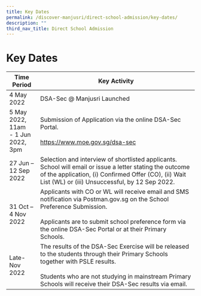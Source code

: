 ```yaml
---
title: Key Dates
permalink: /discover-manjusri/direct-school-admission/key-dates/
description: ""
third_nav_title: Direct School Admission
---
```

# **Key Dates**

| Time Period         | Key Activity      |
|-------------|------------------|
| 4 May 2022                            | DSA-Sec @ Manjusri Launched                                                                                                                                                                                                                 |
| 5 May 2022, 11am<br>- 1 Jun 2022, 3pm | Submission of Application via the online DSA-Sec Portal.<br><br><a href="https://www.moe.gov.sg/dsa-sec" target="_blank">https://www.moe.gov.sg/dsa-sec</a>                                     |
| 27 Jun – 12 Sep 2022                  | Selection and interview of shortlisted applicants. School will email or issue a letter stating the outcome of the application, (i) Confirmed Offer (CO), (ii) Wait List (WL) or (iii) Unsuccessful, by 12 Sep 2022.                         |
| 31 Oct – 4 Nov 2022                   | Applicants with CO or WL will receive email and SMS notification via Postman.gov.sg on the School Preference Submission.<br><br>Applicants are to submit school preference form via the online DSA-Sec Portal or at their Primary Schools.      |
| Late-Nov 2022                         | The results of the DSA-Sec Exercise will be released to the students through their Primary Schools together with PSLE results.<br><br>Students who are not studying in mainstream Primary Schools will receive their DSA-Sec results via email. |